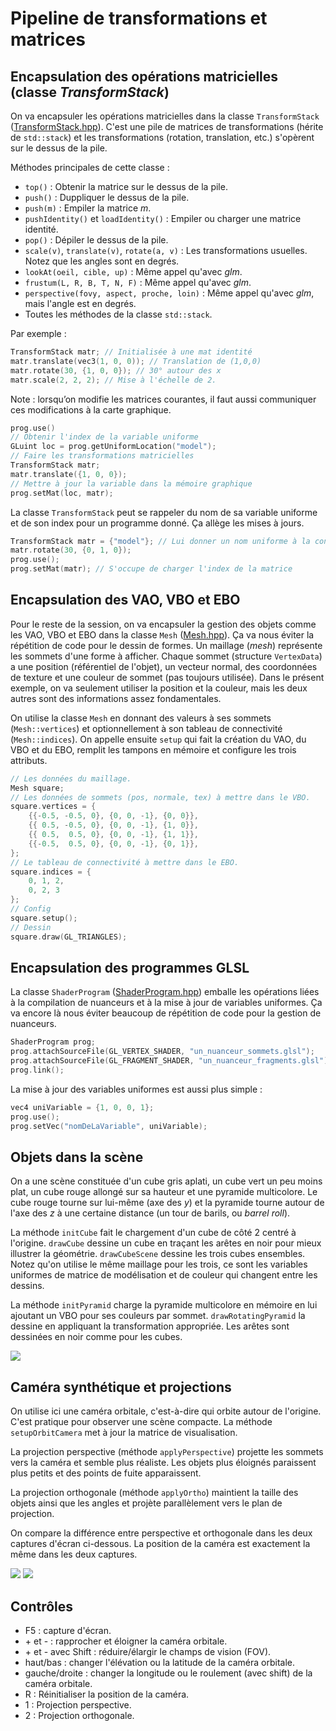 # Pipeline de transformations et matrices

## Encapsulation des opérations matricielles (classe *TransformStack*)

On va encapsuler les opérations matricielles dans la classe `TransformStack` ([TransformStack.hpp](../inf2705/TransformStack.hpp)). C'est une pile de matrices de transformations (hérite de `std::stack`) et les transformations (rotation, translation, etc.) s'opèrent sur le dessus de la pile.

Méthodes principales de cette classe :

* `top()` : Obtenir la matrice sur le dessus de la pile.
* `push()` : Duppliquer le dessus de la pile.
* `push(m)` : Empiler la matrice *m*.
* `pushIdentity()` et `loadIdentity()` : Empiler ou charger une matrice identité.
* `pop()` : Dépiler le dessus de la pile.
* `scale(v)`, `translate(v)`, `rotate(a, v)` : Les transformations usuelles. Notez que les angles sont en degrés.
* `lookAt(oeil, cible, up)` : Même appel qu'avec *glm*.
* `frustum(L, R, B, T, N, F)` : Même appel qu'avec *glm*.
* `perspective(fovy, aspect, proche, loin)` : Même appel qu'avec *glm*, mais l'angle est en degrés.
* Toutes les méthodes de la classe `std::stack`.

Par exemple :

```c++
TransformStack matr; // Initialisée à une mat identité
matr.translate(vec3(1, 0, 0)); // Translation de (1,0,0)
matr.rotate(30, {1, 0, 0}); // 30° autour des x
matr.scale(2, 2, 2); // Mise à l'échelle de 2.
```

Note : lorsqu’on modifie les matrices courantes, il faut aussi  communiquer ces modifications à la carte graphique.

```c++
prog.use()
// Obtenir l'index de la variable uniforme
GLuint loc = prog.getUniformLocation("model");
// Faire les transformations matricielles
TransformStack matr;
matr.translate({1, 0, 0});
// Mettre à jour la variable dans la mémoire graphique
prog.setMat(loc, matr);
```

La classe `TransformStack` peut se rappeler du nom de sa variable uniforme et de son index pour un programme donné. Ça allège les mises à jours.

```c++
TransformStack matr = {"model"}; // Lui donner un nom uniforme à la construction
matr.rotate(30, {0, 1, 0});
prog.use();
prog.setMat(matr); // S'occupe de charger l'index de la matrice
```

## Encapsulation des VAO, VBO et EBO

Pour le reste de la session, on va encapsuler la gestion des objets comme les VAO, VBO et EBO dans la classe `Mesh` ([Mesh.hpp](../inf2705/Mesh.hpp)). Ça va nous éviter la répétition de code pour le dessin de formes. Un maillage (*mesh*) représente les sommets d'une forme à afficher. Chaque sommet (structure `VertexData`) a une position (référentiel de l'objet), un vecteur normal, des coordonnées de texture et une couleur de sommet (pas toujours utilisée). Dans le présent exemple, on va seulement utiliser la position et la couleur, mais les deux autres sont des informations assez fondamentales.

On utilise la classe `Mesh` en donnant des valeurs à ses sommets (`Mesh::vertices`) et optionnellement à son tableau de connectivité (`Mesh::indices`). On appelle ensuite `setup` qui fait la création du VAO, du VBO et du EBO, remplit les tampons en mémoire et configure les trois attributs.

```c++
// Les données du maillage.
Mesh square;
// Les données de sommets (pos, normale, tex) à mettre dans le VBO.
square.vertices = {
    {{-0.5, -0.5, 0}, {0, 0, -1}, {0, 0}},
    {{ 0.5, -0.5, 0}, {0, 0, -1}, {1, 0}},
    {{ 0.5,  0.5, 0}, {0, 0, -1}, {1, 1}},
    {{-0.5,  0.5, 0}, {0, 0, -1}, {0, 1}},
};
// Le tableau de connectivité à mettre dans le EBO.
square.indices = {
    0, 1, 2,
    0, 2, 3
};
// Config
square.setup();
// Dessin
square.draw(GL_TRIANGLES);
```

## Encapsulation des programmes GLSL

La classe `ShaderProgram` ([ShaderProgram.hpp](../inf2705/ShaderProgram.hpp)) emballe les opérations liées à la compilation de nuanceurs et à la mise à jour de variables uniformes. Ça va encore là nous éviter beaucoup de répétition de code pour la gestion de nuanceurs.

```c++
ShaderProgram prog;
prog.attachSourceFile(GL_VERTEX_SHADER, "un_nuanceur_sommets.glsl");
prog.attachSourceFile(GL_FRAGMENT_SHADER, "un_nuanceur_fragments.glsl");
prog.link();
```

La mise à jour des variables uniformes est aussi plus simple :

```c++
vec4 uniVariable = {1, 0, 0, 1};
prog.use();
prog.setVec("nomDeLaVariable", uniVariable);
```

## Objets dans la scène

On a une scène constituée d'un cube gris aplati, un cube vert un peu moins plat, un cube rouge allongé sur sa hauteur et une pyramide multicolore. Le cube rouge tourne sur lui-même (axe des *y*) et la pyramide tourne autour de l'axe des *z* à une certaine distance (un tour de barils, ou *barrel roll*).

La méthode `initCube` fait le chargement d'un cube de côté 2 centré à l'origine. `drawCube` dessine un cube en traçant les arêtes en noir pour mieux illustrer la géométrie. `drawCubeScene` dessine les trois cubes ensembles. Notez qu'on utilise le même maillage pour les trois, ce sont les variables uniformes de matrice de modélisation et de couleur qui changent entre les dessins.

La méthode `initPyramid` charge la pyramide multicolore en mémoire en lui ajoutant un VBO pour ses couleurs par sommet. `drawRotatingPyramid` la dessine en appliquant la transformation appropriée. Les arêtes sont dessinées en noir comme pour les cubes.

<img src="doc/scene.png"/>

## Caméra synthétique et projections

On utilise ici une caméra orbitale, c'est-à-dire qui orbite autour de l'origine. C'est pratique pour observer une scène compacte. La méthode `setupOrbitCamera` met à jour la matrice de visualisation.

La projection perspective (méthode `applyPerspective`) projette les sommets  vers la caméra et semble plus réaliste. Les objets plus éloignés paraissent plus petits et des points de fuite apparaissent.

La projection orthogonale (méthode `applyOrtho`) maintient la taille des objets ainsi que les angles et projète parallèlement vers le plan de projection.

On compare la différence entre perspective et orthogonale dans les deux captures d'écran ci-dessous. La position de la caméra est exactement la même dans les deux captures.

<img src="doc/scene_persp.png"/>

<img src="doc/scene_ortho.png"/>

## Contrôles

* F5 : capture d'écran.
* \+ et - : rapprocher et éloigner la caméra orbitale.
* \+ et - avec Shift : réduire/élargir le champs de vision (FOV).
* haut/bas : changer l'élévation ou la latitude de la caméra orbitale.
* gauche/droite : changer la longitude ou le roulement (avec shift) de la caméra orbitale.
* R : Réinitialiser la position de la caméra.
* 1 : Projection perspective.
* 2 : Projection orthogonale.

